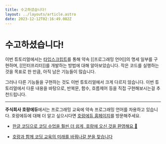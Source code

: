 ```yaml
---
title: 수고하셨습니다!
layout: ../layouts/article.astro
date: 2023-12-12T02:16:49.082Z
---
```


# 수고하셨습니다!

이번 튜토리얼에서는 [타입스크립트](TypeScript)를 통해 약속 [[프로그래밍 언어]]의 명세 일부를 구현하며, [[인터프리터]]를 개발하는 방법에 대해 알아보았습니다. 작은 코드를 실행하는것을 목표로 한 만큼, 아직 남은 기능들이 많습니다.

그러나 다른 기능들을 구현하는 것도 이번 튜토리얼에서 크게 다르지 않습니다. 이번 튜토리얼에서 다룬 내용을 바탕으로, 반복문, 함수, 흐름제어 등을 직접 구현해보시는걸 추천드립니다.

---

**주식회사 호랑에듀**에서는 프로그래밍 교육에 약속 프로그래밍 언어를 차용하고 있습니다. 호랑에듀에 대해 더 알고 싶으시다면 [호랑에듀 홈페이지](https://www.horang.it/)를 방문해주세요.

- [한글 코딩으로 코딩 수업을 훨씬 더 쉽게, 호랑에 오신 것을 환영해요 🙌](https://www.horang.it/)

- [호랑과 함께 코딩 교육의 미래를 바꿔나갈 분을 찾습니다](https://www.horang.it/team)
